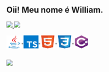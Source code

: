 ## Oii! Meu nome é William.

<div>
  <a href="https://github.com/WillSantos5">
  <img height="180em" src="https://github-readme-stats.vercel.app/api?username=WillSantos5&show_icons=true&theme=dark&include_all_commits=true&count_private=true"/>
  <img height="180em" src="https://github-readme-stats.vercel.app/api/top-langs/?username=WillSantos5&layout=compact&langs_count=7&theme=dark"/>
</div>

<div style="display: inline_block"><br>
  <img align="center" alt="Csharp" height="35" width="40" src="https://raw.githubusercontent.com/devicons/devicon/master/icons/java/java-original.svg">  
  <img align="center" alt="Ts" height="35" width="40" src="https://raw.githubusercontent.com/devicons/devicon/master/icons/typescript/typescript-plain.svg">
  <img align="center" alt="HTML" height="35" width="40" src="https://raw.githubusercontent.com/devicons/devicon/master/icons/html5/html5-original.svg">
  <img align="center" alt="CSS" height="35" width="40" src="https://raw.githubusercontent.com/devicons/devicon/master/icons/css3/css3-original.svg">
  <img align="center" alt="Csharp" height="35" width="40" src="https://raw.githubusercontent.com/devicons/devicon/master/icons/csharp/csharp-original.svg">
  </div>

##

<div>
  <a href="https://www.linkedin.com/in/williamsantos12/" target="_blank"><img src="https://img.shields.io/badge/-LinkedIn-%230077B5?style=for-the-badge&logo=linkedin&logoColor=white" target="_blank"></a> 
</div>
